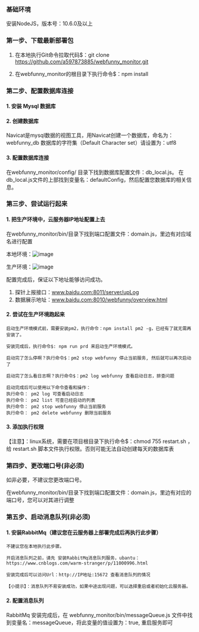 ### 基础环境
安装NodeJS，版本号：10.6.0及以上
### 第一步、下载最新部署包
  1. 在本地执行Git命令拉取代码$：git clone https://github.com/a597873885/webfunny_monitor.git


2. 在webfunny_monitor的根目录下执行命令$：npm install

### 第二步、配置数据库连接
#### 1. 安装 Mysql 数据库
#### 2. 创建数据库
  Navicat是mysql数据的视图工具，用Navicat创建一个数据库，命名为：webfunny_db
  数据库的字符集（Default Character set）请设置为：utf8
#### 3. 配置数据库连接
  在webfunny_monitor/config/ 目录下找到数据库配置文件：db_local.js。
  在db_local.js文件的上部找到变量名：defaultConfig，然后配置您数据库的相关信息。
### 第三步、尝试运行起来  
#### 1. 把生产环境中，云服务器IP地址配置上去
在webfunny_monitor/bin/目录下找到端口配置文件：domain.js，里边有对应域名进行配置

本地环境：![image](http://www.webfunny.cn/website/src/assets/img/course/setting.jpg)

生产环境：![image](http://www.webfunny.cn/website/src/assets/img/course/proSetting.jpg)

配置完成后，保证以下地址能够访问成功。

1. 探针上报接口：www.baidu.com:8011/server/upLog
2. 数据展示地址：www.baidu.com:8010/webfunny/overview.html

#### 2. 尝试在生产环境跑起来

    启动生产环境模式前，需要安装pm2，执行命令：npm install pm2 -g，已经有了就无需再安装了。

    安装完成后，执行命令$: npm run prd 来启动生产环境模式。

    启动完了怎么停啊？执行命令$：pm2 stop webfunny 停止当前服务, 然后就可以再次启动了

    启动完了怎么看日志啊？执行命令$：pm2 log webfunny 查看启动日志，排查问题

    启动完成后可以使用以下命令查看和操作：
    执行命令： pm2 log 可查看启动日志
    执行命令： pm2 list 可查已经启动的列表
    执行命令： pm2 stop webfunny 停止当前服务
    执行命令： pm2 delete webfunny 删除当前服务

#### 3. 添加执行权限

【注意】：linux系统，需要在项目根目录下执行命令$：chmod 755 restart.sh ，给 restart.sh 脚本文件执行权限。否则可能无法自动创建每天的数据库表

### 第四步、更改端口号(非必须)
如非必要，不建议您更改端口号。

在webfunny_monitor/bin/目录下找到端口配置文件：domain.js，里边有对应的端口号，您可以对其进行调整

### 第五步、启动消息队列(非必须)
#### 1. 安装RabbitMq（建议您在云服务器上部署完成后再执行此步骤）
    不建议您在本地执行此步骤。

    开启消息队列之前，请先 安装RabbitMq消息队列服务，ubantu：https://www.cnblogs.com/warm-stranger/p/11000996.html 

    安装完成后可以访问Url：http://IP地址:15672 查看消息队列的情况
    
    【小提示】：消息队列不易安装成功，如果中途出现问题，可以选择重启或者初始化云服务器。
#### 2. 配置消息队列

   RabbitMq 安装完成后，在 webfunny_monitor/bin/messageQueue.js 文件中找到变量名：messageQueue，将此变量的值设置为：true, 重启服务即可
